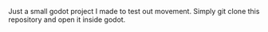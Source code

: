 Just a small godot project I made to test out movement.
Simply git clone this repository and open it inside godot.